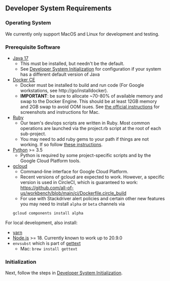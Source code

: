 ## Developer System Requirements
### Operating System
We currently only support MacOS and Linux for development and testing.
### Prerequisite Software
  * [Java 17](https://adoptium.net/temurin/releases/)
    * This must be installed, but needn't be the default.
    * See [Developer System Initialization](developer-system-initialization.md) for configuration if your
      system has a different default version of Java
  * [Docker CE](https://www.docker.com/community-edition)
    * Docker must be installed to build and run code (For Google workstations, see http://go/installdocker).
    * __IMPORTANT__: be sure to allocate ~70-80% of available memory and swap to the Docker Engine. This should be
      at least 12GB memory and 2GB swap to avoid OOM isues. See [the official instructions](https://docs.docker.com/docker-for-mac/#advanced)
      for screenshots and instructions for Mac.
  * [Ruby](https://www.ruby-lang.org/en/downloads/)
    * Our team's dev/ops scripts are written in Ruby. Most common operations are launched via the project.rb script at the root of each sub-project.
    * You may need to add ruby gems to your path if things are not working. If so follow [these instructions](https://guides.rubygems.org/faqs/#i-installed-gems-with---user-install-and-their-commands-are-not-available).
  * [Python](https://www.python.org/downloads/) >= 3.5
    * Python is required by some project-specific scripts and by the Google Cloud Platform tools.
  * [gcloud](https://cloud.google.com/sdk/docs/#install_the_latest_cloud_tools_version_cloudsdk_current_version)
    * Command-line interface for Google Cloud Platform.
    * Recent versions of gcloud are expected to work. However, a specific version is used in
      CircleCI, which is guaranteed to work: https://github.com/all-of-us/workbench/blob/main/ci/Dockerfile.circle_build
    * For use with Stackdriver alert policies and certain other new features you may
    need to install `alpha` or `beta` channels via 
    ```text
    gcloud components install alpha
    ```

For local development, also install:

  * [yarn](https://yarnpkg.com/lang/en/docs/install/#mac-stable)
  * [Node.js](https://nodejs.org/en/) >= 18.  Currently known to work up to 20.9.0
  * `envsubst` which is part of [gettext](https://www.gnu.org/software/gettext/)
    * Mac: `brew install gettext`

### Initialization
Next, follow the steps in [Developer System Initialization](developer-system-initialization.md).
